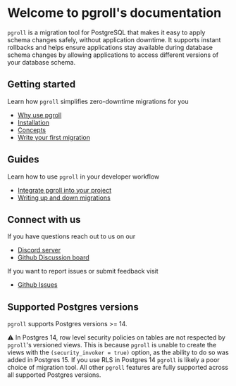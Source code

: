 # Welcome to pgroll's documentation

`pgroll` is a migration tool for PostgreSQL that makes it easy to apply schema changes safely, without application downtime. It supports instant rollbacks and helps ensure applications stay available during database schema changes by allowing applications to access different versions of your database schema.

## Getting started

Learn how `pgroll` simplifies zero-downtime migrations for you

* [Why use pgroll](why-use-pgroll)
* [Installation](installation)
* [Concepts](concepts)
* [Write your first migration](tutorial)

## Guides

Learn how to use `pgroll` in your developer workflow

* [Integrate pgroll into your project](guides/clientapps)
* [Writing up and down migrations](guides/updown)

## Connect with us

If you have questions reach out to us on our
* [Discord server](https://xata.io/discord)
* [Github Discussion board](https://github.com/xataio/pgroll/discussions)

If you want to report issues or submit feedback visit
* [Github Issues](https://github.com/xataio/pgroll/issues)

## Supported Postgres versions

`pgroll` supports Postgres versions >= 14.

:warning: In Postgres 14, row level security policies on tables are not respected by `pgroll`'s versioned views. This is because `pgroll` is unable to create the views with the `(security_invoker = true)` option, as the ability to do so was added in Postgres 15. If you use RLS in Postgres 14 `pgroll` is likely a poor choice of migration tool. All other `pgroll` features are fully supported across all supported Postgres versions.

